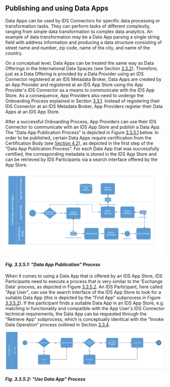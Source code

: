 ## Publishing and using Data Apps

Data Apps can be used by IDS Connectors for specific data processing or transformation tasks. They can perform tasks of different complexity, ranging from simple data transformation to complex data analytics. An example of data transformation may be a Data App parsing a single string field with address information and producing a data structure consisting of street name and number, zip code, name of the city, and name of the country.

On a conceptual level, Data Apps can be treated the same way as Data Offerings in the International Data Spaces (see Section [3.3.2](3_3_2_Data_Offering.md)). Therefore, just as a Data Offering is provided by a Data Provider using an IDS Connector registered at an IDS Metadata Broker, Data Apps are created by an App Provider and registered at an IDS App Store using the App Provider's IDS Connector as a means to communicate with the IDS App Store. As a consequence, App Providers also need to undergo the Onboarding Process explained in Section [3.3.1](3_3_1_Onboarding.md). Instead of registering their IDS Connector at an IDS Metadata Broker, App Providers register their Data Apps at an IDS App Store.

After a successful Onboarding Process, App Providers can use their IDS Connector to communicate with an IDS App Store and publish a Data App. The "Data App Publication Process" is depicted in Figure [3.3.5.1](#PublishingDataApp) below. In order to be published, certain Data Apps require certification from the Certification Body (see [Section 4.2](../../4_Perspectives_of_the_Reference_Architecture_Model/4_2_Certification_Perspective)), as depicted in the first step of the "Data App Publication Process". For each Data App that was successfully certified, the corresponding metadata is stored in the IDS App Store and can be retrieved by IDS Participants via a search interface offered by the App Store.

![PublishingDataApp](../../media/image29.png)
#### _Fig. 3.3.5.1: "Data App Publication" Process_

When it comes to using a Data App that is offered by an IDS App Store, IDS Participants need to execute a process that is very similar to the 'Exchange Data' process, as depicted in Figure [3.3.5.2](#UsingDataApp). An IDS Participant, here called "App User", can use the search interface of the IDS App Store to look for a suitable Data App (this is depicted by the "Find App" subprocess in Figure [3.3.5.2](#UsingDataApp)). If the participant finds a suitable Data App in an IDS App Store, e.g. matching in functionality and compatible with the App User's IDS Connector technical requirements, the Data App can be requested through the "Retrieve App" subprocess, which is conceptually identical with the “Invoke Data Operation” process outlined in Section [3.3.4](3_3_4_Exchanging_Data.md).

![UsingDataApp](../../media/image30.jpeg)
#### _Fig. 3.3.5.2: "Use Data App" Process_
